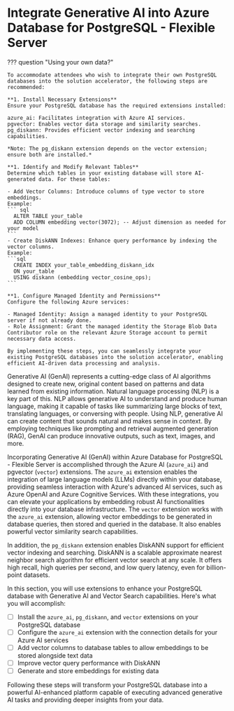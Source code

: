 # Integrate Generative AI into Azure Database for PostgreSQL - Flexible Server

??? question "Using your own data?"

    To accommodate attendees who wish to integrate their own PostgreSQL databases into the solution accelerator, the following steps are recommended:
    
    **1. Install Necessary Extensions**
    Ensure your PostgreSQL database has the required extensions installed:
    
    azure_ai: Facilitates integration with Azure AI services.
    pgvector: Enables vector data storage and similarity searches.
    pg_diskann: Provides efficient vector indexing and searching capabilities.

    *Note: The pg_diskann extension depends on the vector extension; ensure both are installed.*

    **1. Identify and Modify Relevant Tables**
    Determine which tables in your existing database will store AI-generated data. For these tables:
    
    - Add Vector Columns: Introduce columns of type vector to store embeddings.
    Example:
    ``` sql
      ALTER TABLE your_table
      ADD COLUMN embedding vector(3072); -- Adjust dimension as needed for your model
    ```
    - Create DiskANN Indexes: Enhance query performance by indexing the vector columns.
    Example:
    ```sql
      CREATE INDEX your_table_embedding_diskann_idx
      ON your_table
      USING diskann (embedding vector_cosine_ops);
    ```

    **1. Configure Managed Identity and Permissions**
    Configure the following Azure services:

    - Managed Identity: Assign a managed identity to your PostgreSQL server if not already done.
    - Role Assignment: Grant the managed identity the Storage Blob Data Contributor role on the relevant Azure Storage account to permit necessary data access.
    
    By implementing these steps, you can seamlessly integrate your existing PostgreSQL databases into the solution accelerator, enabling efficient AI-driven data processing and analysis.

Generative AI (GenAI) represents a cutting-edge class of AI algorithms designed to create new, original content based on patterns and data learned from existing information. Natural language processing (NLP) is a key part of this. NLP allows generative AI to understand and produce human language, making it capable of tasks like summarizing large blocks of text, translating languages, or conversing with people. Using NLP, generative AI can create content that sounds natural and makes sense in context. By employing techniques like prompting and retrieval augmented generation (RAG), GenAI can produce innovative outputs, such as text, images, and more.

Incorporating Generative AI (GenAI) within Azure Database for PostgreSQL - Flexible Server is accomplished through the Azure AI (`azure_ai`) and pgvector (`vector`) extensions. The `azure_ai` extension enables the integration of large language models (LLMs) directly within your database, providing seamless interaction with Azure's advanced AI services, such as Azure OpenAI and Azure Cognitive Services. With these integrations, you can elevate your applications by embedding robust AI functionalities directly into your database infrastructure. The `vector` extension works with the `azure_ai` extension, allowing vector embeddings to be generated in database queries, then stored and queried in the database. It also enables powerful vector similarity search capabilities.

In addition, the `pg_diskann` extension enables DiskANN support for efficient vector indexing and searching. DiskANN is a scalable approximate nearest neighbor search algorithm for efficient vector search at any scale. It offers high recall, high queries per second, and low query latency, even for billion-point datasets.

In this section, you will use extensions to enhance your PostgreSQL database with Generative AI and Vector Search capabilities. Here's what you will accomplish:

- [ ] Install the `azure_ai`, `pg_diskann`, and `vector` extensions on your PostgreSQL database
- [ ] Configure the `azure_ai` extension with the connection details for your Azure AI services
- [ ] Add vector columns to database tables to allow embeddings to be stored alongside text data
- [ ] Improve vector query performance with DiskANN
- [ ] Generate and store embeddings for existing data

Following these steps will transform your PostgreSQL database into a powerful AI-enhanced platform capable of executing advanced generative AI tasks and providing deeper insights from your data.
